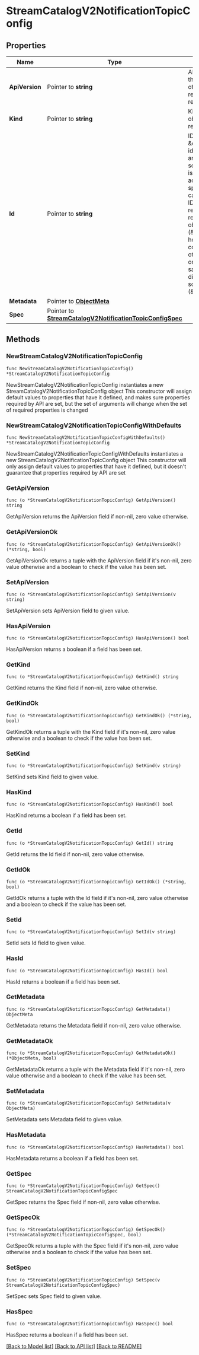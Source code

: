# StreamCatalogV2NotificationTopicConfig

## Properties

Name | Type | Description | Notes
------------ | ------------- | ------------- | -------------
**ApiVersion** | Pointer to **string** | APIVersion defines the schema version of this representation of a resource. | [optional] [readonly] 
**Kind** | Pointer to **string** | Kind defines the object this REST resource represents. | [optional] [readonly] 
**Id** | Pointer to **string** | ID is the \&quot;natural identifier\&quot; for an object within its scope/namespace; it is normally unique across time but not space. That is, you can assume that the ID will not be reclaimed and reused after an object is deleted (\&quot;time\&quot;); however, it may collide with IDs for other object &#x60;kinds&#x60; or objects of the same &#x60;kind&#x60; within a different scope/namespace (\&quot;space\&quot;). | [optional] [readonly] 
**Metadata** | Pointer to [**ObjectMeta**](ObjectMeta.md) |  | [optional] 
**Spec** | Pointer to [**StreamCatalogV2NotificationTopicConfigSpec**](StreamCatalogV2NotificationTopicConfigSpec.md) |  | [optional] 

## Methods

### NewStreamCatalogV2NotificationTopicConfig

`func NewStreamCatalogV2NotificationTopicConfig() *StreamCatalogV2NotificationTopicConfig`

NewStreamCatalogV2NotificationTopicConfig instantiates a new StreamCatalogV2NotificationTopicConfig object
This constructor will assign default values to properties that have it defined,
and makes sure properties required by API are set, but the set of arguments
will change when the set of required properties is changed

### NewStreamCatalogV2NotificationTopicConfigWithDefaults

`func NewStreamCatalogV2NotificationTopicConfigWithDefaults() *StreamCatalogV2NotificationTopicConfig`

NewStreamCatalogV2NotificationTopicConfigWithDefaults instantiates a new StreamCatalogV2NotificationTopicConfig object
This constructor will only assign default values to properties that have it defined,
but it doesn't guarantee that properties required by API are set

### GetApiVersion

`func (o *StreamCatalogV2NotificationTopicConfig) GetApiVersion() string`

GetApiVersion returns the ApiVersion field if non-nil, zero value otherwise.

### GetApiVersionOk

`func (o *StreamCatalogV2NotificationTopicConfig) GetApiVersionOk() (*string, bool)`

GetApiVersionOk returns a tuple with the ApiVersion field if it's non-nil, zero value otherwise
and a boolean to check if the value has been set.

### SetApiVersion

`func (o *StreamCatalogV2NotificationTopicConfig) SetApiVersion(v string)`

SetApiVersion sets ApiVersion field to given value.

### HasApiVersion

`func (o *StreamCatalogV2NotificationTopicConfig) HasApiVersion() bool`

HasApiVersion returns a boolean if a field has been set.

### GetKind

`func (o *StreamCatalogV2NotificationTopicConfig) GetKind() string`

GetKind returns the Kind field if non-nil, zero value otherwise.

### GetKindOk

`func (o *StreamCatalogV2NotificationTopicConfig) GetKindOk() (*string, bool)`

GetKindOk returns a tuple with the Kind field if it's non-nil, zero value otherwise
and a boolean to check if the value has been set.

### SetKind

`func (o *StreamCatalogV2NotificationTopicConfig) SetKind(v string)`

SetKind sets Kind field to given value.

### HasKind

`func (o *StreamCatalogV2NotificationTopicConfig) HasKind() bool`

HasKind returns a boolean if a field has been set.

### GetId

`func (o *StreamCatalogV2NotificationTopicConfig) GetId() string`

GetId returns the Id field if non-nil, zero value otherwise.

### GetIdOk

`func (o *StreamCatalogV2NotificationTopicConfig) GetIdOk() (*string, bool)`

GetIdOk returns a tuple with the Id field if it's non-nil, zero value otherwise
and a boolean to check if the value has been set.

### SetId

`func (o *StreamCatalogV2NotificationTopicConfig) SetId(v string)`

SetId sets Id field to given value.

### HasId

`func (o *StreamCatalogV2NotificationTopicConfig) HasId() bool`

HasId returns a boolean if a field has been set.

### GetMetadata

`func (o *StreamCatalogV2NotificationTopicConfig) GetMetadata() ObjectMeta`

GetMetadata returns the Metadata field if non-nil, zero value otherwise.

### GetMetadataOk

`func (o *StreamCatalogV2NotificationTopicConfig) GetMetadataOk() (*ObjectMeta, bool)`

GetMetadataOk returns a tuple with the Metadata field if it's non-nil, zero value otherwise
and a boolean to check if the value has been set.

### SetMetadata

`func (o *StreamCatalogV2NotificationTopicConfig) SetMetadata(v ObjectMeta)`

SetMetadata sets Metadata field to given value.

### HasMetadata

`func (o *StreamCatalogV2NotificationTopicConfig) HasMetadata() bool`

HasMetadata returns a boolean if a field has been set.

### GetSpec

`func (o *StreamCatalogV2NotificationTopicConfig) GetSpec() StreamCatalogV2NotificationTopicConfigSpec`

GetSpec returns the Spec field if non-nil, zero value otherwise.

### GetSpecOk

`func (o *StreamCatalogV2NotificationTopicConfig) GetSpecOk() (*StreamCatalogV2NotificationTopicConfigSpec, bool)`

GetSpecOk returns a tuple with the Spec field if it's non-nil, zero value otherwise
and a boolean to check if the value has been set.

### SetSpec

`func (o *StreamCatalogV2NotificationTopicConfig) SetSpec(v StreamCatalogV2NotificationTopicConfigSpec)`

SetSpec sets Spec field to given value.

### HasSpec

`func (o *StreamCatalogV2NotificationTopicConfig) HasSpec() bool`

HasSpec returns a boolean if a field has been set.


[[Back to Model list]](../README.md#documentation-for-models) [[Back to API list]](../README.md#documentation-for-api-endpoints) [[Back to README]](../README.md)


